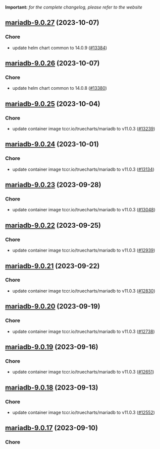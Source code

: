 **Important:**
*for the complete changelog, please refer to the website*




## [mariadb-9.0.27](https://github.com/succelle/charts/compare/mariadb-9.0.26...mariadb-9.0.27) (2023-10-07)

### Chore

- update helm chart common to 14.0.9 ([#13384](https://github.com/succelle/charts/issues/13384))
  
  


## [mariadb-9.0.26](https://github.com/succelle/charts/compare/mariadb-9.0.25...mariadb-9.0.26) (2023-10-07)

### Chore

- update helm chart common to 14.0.8 ([#13380](https://github.com/succelle/charts/issues/13380))
  
  


## [mariadb-9.0.25](https://github.com/succelle/charts/compare/mariadb-9.0.24...mariadb-9.0.25) (2023-10-04)

### Chore

- update container image tccr.io/truecharts/mariadb to v11.0.3 ([#13239](https://github.com/succelle/charts/issues/13239))
  
  


## [mariadb-9.0.24](https://github.com/succelle/charts/compare/mariadb-9.0.23...mariadb-9.0.24) (2023-10-01)

### Chore

- update container image tccr.io/truecharts/mariadb to v11.0.3 ([#13134](https://github.com/succelle/charts/issues/13134))
  
  


## [mariadb-9.0.23](https://github.com/succelle/charts/compare/mariadb-9.0.22...mariadb-9.0.23) (2023-09-28)

### Chore

- update container image tccr.io/truecharts/mariadb to v11.0.3 ([#13048](https://github.com/succelle/charts/issues/13048))
  
  


## [mariadb-9.0.22](https://github.com/succelle/charts/compare/mariadb-9.0.21...mariadb-9.0.22) (2023-09-25)

### Chore

- update container image tccr.io/truecharts/mariadb to v11.0.3 ([#12939](https://github.com/succelle/charts/issues/12939))
  
  


## [mariadb-9.0.21](https://github.com/succelle/charts/compare/mariadb-9.0.20...mariadb-9.0.21) (2023-09-22)

### Chore

- update container image tccr.io/truecharts/mariadb to v11.0.3 ([#12830](https://github.com/succelle/charts/issues/12830))
  
  


## [mariadb-9.0.20](https://github.com/succelle/charts/compare/mariadb-9.0.19...mariadb-9.0.20) (2023-09-19)

### Chore

- update container image tccr.io/truecharts/mariadb to v11.0.3 ([#12738](https://github.com/succelle/charts/issues/12738))
  
  


## [mariadb-9.0.19](https://github.com/succelle/charts/compare/mariadb-9.0.18...mariadb-9.0.19) (2023-09-16)

### Chore

- update container image tccr.io/truecharts/mariadb to v11.0.3 ([#12651](https://github.com/succelle/charts/issues/12651))
  
  


## [mariadb-9.0.18](https://github.com/succelle/charts/compare/mariadb-9.0.17...mariadb-9.0.18) (2023-09-13)

### Chore

- update container image tccr.io/truecharts/mariadb to v11.0.3 ([#12552](https://github.com/succelle/charts/issues/12552))
  
  


## [mariadb-9.0.17](https://github.com/succelle/charts/compare/mariadb-9.0.16...mariadb-9.0.17) (2023-09-10)

### Chore
